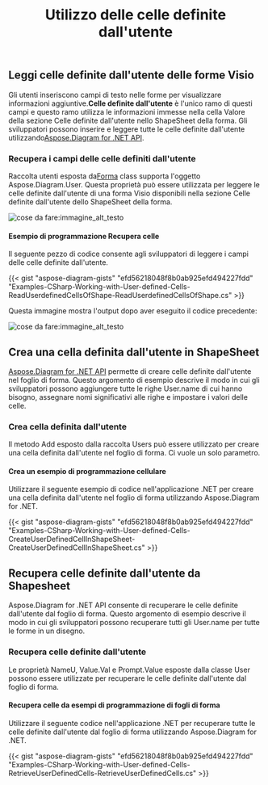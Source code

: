 ﻿---
title: Utilizzo delle celle definite dall'utente
type: docs
weight: 150
url: /it/net/working-with-user-defined-cells/
description: Questa sezione spiega come leggere le celle definite dall'utente delle forme visio con Aspose.Diagram.
---
## **Leggi celle definite dall'utente delle forme Visio**
 Gli utenti inseriscono campi di testo nelle forme per visualizzare informazioni aggiuntive.**Celle definite dall'utente** è l'unico ramo di questi campi e questo ramo utilizza le informazioni immesse nella cella Valore della sezione Celle definite dall'utente nello ShapeSheet della forma. Gli sviluppatori possono inserire e leggere tutte le celle definite dall'utente utilizzando[Aspose.Diagram for .NET API](https://products.aspose.com/diagram/net/).
### **Recupera i campi delle celle definiti dall'utente**
 Raccolta utenti esposta da[Forma](http://www.aspose.com/api/net/diagram/aspose.diagram/shape) class supporta l'oggetto Aspose.Diagram.User. Questa proprietà può essere utilizzata per leggere le celle definite dall'utente di una forma Visio disponibili nella sezione Celle definite dall'utente dello ShapeSheet della forma.

![cose da fare:immagine_alt_testo](working-with-user-defined-cells_1.png)
#### **Esempio di programmazione Recupera celle**
Il seguente pezzo di codice consente agli sviluppatori di leggere i campi delle celle definite dall'utente.

{{< gist "aspose-diagram-gists" "efd56218048f8b0ab925efd494227fdd" "Examples-CSharp-Working-with-User-defined-Cells-ReadUserdefinedCellsOfShape-ReadUserdefinedCellsOfShape.cs" >}}


Questa immagine mostra l'output dopo aver eseguito il codice precedente:

![cose da fare:immagine_alt_testo](working-with-user-defined-cells_2.png)
## **Crea una cella definita dall'utente in ShapeSheet**
[Aspose.Diagram for .NET API](https://products.aspose.com/diagram/net/) permette di creare celle definite dall'utente nel foglio di forma. Questo argomento di esempio descrive il modo in cui gli sviluppatori possono aggiungere tutte le righe User.name di cui hanno bisogno, assegnare nomi significativi alle righe e impostare i valori delle celle.
### **Crea cella definita dall'utente**
Il metodo Add esposto dalla raccolta Users può essere utilizzato per creare una cella definita dall'utente nel foglio di forma. Ci vuole un solo parametro.
#### **Crea un esempio di programmazione cellulare**
Utilizzare il seguente esempio di codice nell'applicazione .NET per creare una cella definita dall'utente nel foglio di forma utilizzando Aspose.Diagram for .NET.

{{< gist "aspose-diagram-gists" "efd56218048f8b0ab925efd494227fdd" "Examples-CSharp-Working-with-User-defined-Cells-CreateUserDefinedCellInShapeSheet-CreateUserDefinedCellInShapeSheet.cs" >}}
## **Recupera celle definite dall'utente da Shapesheet**
Aspose.Diagram for .NET API consente di recuperare le celle definite dall'utente dal foglio di forma. Questo argomento di esempio descrive il modo in cui gli sviluppatori possono recuperare tutti gli User.name per tutte le forme in un disegno.
### **Recupera celle definite dall'utente**
Le proprietà NameU, Value.Val e Prompt.Value esposte dalla classe User possono essere utilizzate per recuperare le celle definite dall'utente dal foglio di forma.
#### **Recupera celle da esempi di programmazione di fogli di forma**
Utilizzare il seguente codice nell'applicazione .NET per recuperare tutte le celle definite dall'utente dal foglio di forma utilizzando Aspose.Diagram for .NET.

{{< gist "aspose-diagram-gists" "efd56218048f8b0ab925efd494227fdd" "Examples-CSharp-Working-with-User-defined-Cells-RetrieveUserDefinedCells-RetrieveUserDefinedCells.cs" >}}
